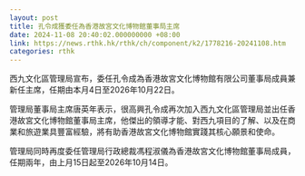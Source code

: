 ```yaml
---
layout: post
title: 孔令成獲委任為香港故宮文化博物館董事局主席
date: 2024-11-08 20:40:02.000000000 +08:00
link: https://news.rthk.hk/rthk/ch/component/k2/1778216-20241108.htm
categories: rthk
---
```


西九文化區管理局宣布，委任孔令成為香港故宮文化博物館有限公司董事局成員兼新任主席，任期由本月4日至2026年10月22日。

管理局董事局主席唐英年表示，很高興孔令成再次加入西九文化區管理局並出任香港故宮文化博物館董事局主席，他傑出的領導才能、對西九項目的了解、以及在商業和旅遊業具豐富經驗，將有助香港故宮文化博物館實踐其核心願景和使命。

管理局同時再度委任管理局行政總裁馮程淑儀為香港故宮文化博物館董事局成員，任期兩年，由上月15日起至2026年10月14日。
